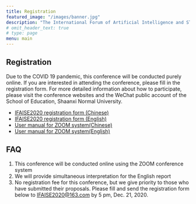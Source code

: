 ```yaml
---
title: Registration
featured_image: "/images/banner.jpg"
description: "The International Forum of Artificial Intelligence and STEM Education Online"
# omit_header_text: true
# type: page
menu: main
---
```



## Registration

Due to the COVID 19 pandemic, this conference will be conducted purely online. If you are interested in attending the conference, please fill in the registration form. For more detailed information about how to participate, please visit the conference websites and the WeChat public account of the School of Education, Shaanxi Normal University.


- [IFAISE2020 registration form (Chinese)](/attachments/IFAISE2020_Registration_Form_for_Participants_Chinese.docx)
- [IFAISE2020 registration form (English)](/attachments/IFAISE2020_Registration_Form_for_Participants_English.docx)
- [User manual for ZOOM system(Chinese)](/attachments/User_manual_for_ZOOM_Chinese.pdf)
- [User manual for ZOOM system(English)](/attachments/User_manual_for_ZOOM_English.pdf)

## FAQ

1.	This conference will be conducted online using the ZOOM conference system
2.	We will provide simultaneous interpretation for the English report
3.	No registration fee for this conference, but we give priority to those who have submitted their proposals. Please fill and send the registration form below to IFAISE2020@163.com by 5 pm, Dec. 21, 2020.


